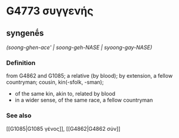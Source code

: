 # G4773 συγγενής

## syngenḗs

_(soong-ghen-ace' | soong-geh-NASE | syoong-gay-NASE)_

### Definition

from G4862 and G1085; a relative (by blood); by extension, a fellow countryman; cousin, kin(-sfolk, -sman); 

- of the same kin, akin to, related by blood
- in a wider sense, of the same race, a fellow countryman

### See also

[[G1085|G1085 γένος]], [[G4862|G4862 σύν]]
